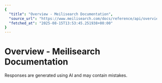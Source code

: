 ```yaml
---
{
  "title": "Overview - Meilisearch Documentation",
  "source_url": "https://www.meilisearch.com/docs/reference/api/overview",
  "fetched_at": "2025-08-15T13:53:45.251938+00:00"
}
---
```


# Overview - Meilisearch Documentation

Responses are generated using AI and may contain mistakes.
